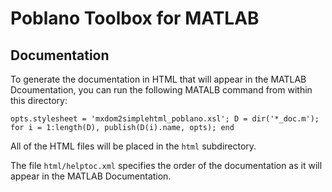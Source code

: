 # Poblano Toolbox for MATLAB

## Documentation

To generate the documentation in HTML that will appear in the MATLAB
Dcoumentation, you can run the following MATALB command from within
this directory:

```
opts.stylesheet = 'mxdom2simplehtml_poblano.xsl'; D = dir('*_doc.m'); for i = 1:length(D), publish(D(i).name, opts); end
```

All of the HTML files will be placed in the ```html``` subdirectory.

The file ```html/helptoc.xml``` specifies the order of the
documentation as it will appear in the MATLAB Documentation.